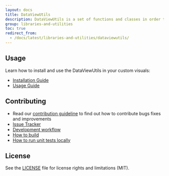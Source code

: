 ```yaml
---
layout: docs
title: DataViewUtils
description: DataViewUtils is a set of functions and classes in order to simplify parsing of the DataView object for Power BI custom visuals
group: libraries-and-utilities
toc: true
redirect_from:
  - /docs/latest/libraries-and-utilities/dataviewutils/
---
```


## Usage
Learn how to install and use the DataViewUtils in your custom visuals:
* [Installation Guide](https://github.com/Microsoft/powerbi-visuals-utils-dataviewutils/blob/master/docs/usage/installation-guide.md)
* [Usage Guide](https://github.com/Microsoft/powerbi-visuals-utils-dataviewutils/blob/master/docs/usage/usage-guide.md)

## Contributing
* Read our [contribution guideline](https://github.com/Microsoft/powerbi-visuals-utils-dataviewutils/blob/master/CONTRIBUTING.md) to find out how to contribute bugs fixes and improvements
* [Issue Tracker](https://github.com/Microsoft/powerbi-visuals-utils-dataviewutils/issues)
* [Development workflow](https://github.com/Microsoft/powerbi-visuals-utils-dataviewutils/blob/master/docs/dev/development-workflow.md)
* [How to build](https://github.com/Microsoft/powerbi-visuals-utils-dataviewutils/blob/master/docs/dev/development-workflow.md#how-to-build)
* [How to run unit tests locally](https://github.com/Microsoft/powerbi-visuals-utils-dataviewutils/blob/master/docs/dev/development-workflow.md#how-to-run-unit-tests-locally)

## License
See the [LICENSE](https://github.com/Microsoft/powerbi-visuals-utils-dataviewutils/blob/master/LICENSE) file for license rights and limitations (MIT).
